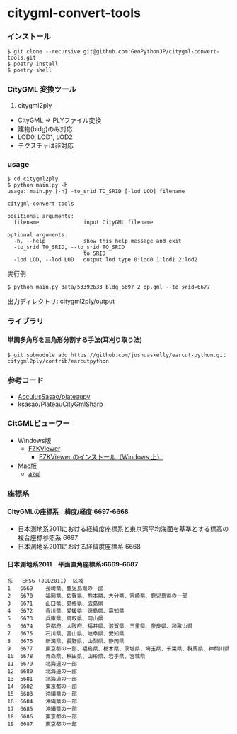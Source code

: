 citygml-convert-tools
===

### インストール
```
$ git clone --recursive git@github.com:GeoPythonJP/citygml-convert-tools.git
$ poetry install
$ poetry shell
```

### CityGML 変換ツール
1. citygml2ply
  - CityGML -> PLYファイル変換
  - 建物(bldg)のみ対応
  - LOD0, LOD1, LOD2
  - テクスチャは非対応

### usage 
```
$ cd citygml2ply
$ python main.py -h
usage: main.py [-h] -to_srid TO_SRID [-lod LOD] filename

citygml-convert-tools

positional arguments:
  filename              input CityGML filename

optional arguments:
  -h, --help            show this help message and exit
  -to_srid TO_SRID, --to_srid TO_SRID
                        to SRID
  -lod LOD, --lod LOD   output lod type 0:lod0 1:lod1 2:lod2
```

実行例
```
$ python main.py data/53392633_bldg_6697_2_op.gml --to_srid=6677
```

出力ディレクトリ: citygml2ply/output


### ライブラリ

#### 単調多角形を三角形分割する手法(耳刈り取り法)
```
$ git submodule add https://github.com/joshuaskelly/earcut-python.git citygml2ply/contrib/earcutpython
```

### 参考コード
* [AcculusSasao/plateaupy](https://github.com/AcculusSasao/plateaupy)
* [ksasao/PlateauCityGmlSharp](https://github.com/ksasao/PlateauCityGmlSharp/)

### CitGMLビューワー
* Windows版
    * [FZKViewer](https://www.iai.kit.edu/1302.php)
        * [FZKViewer のインストール（Windows 上）](https://www.kkaneko.jp/tools/win/fzkviewer.html)
* Mac版
    * [azul](https://github.com/tudelft3d/azul)

### 座標系

#### CityGMLの座標系　緯度/経度:6697-6668
* 日本測地系2011における経緯度座標系と東京湾平均海面を基準とする標高の複合座標参照系 6697
* 日本測地系2011における経緯度座標系 6668

#### 日本測地系2011　平面直角座標系:6669-6687
```
系	EPSG (JGD2011)	区域
1	6669	長崎県、鹿児島県の一部
2	6670	福岡県、佐賀県、熊本県、大分県、宮崎県、鹿児島県の一部
3	6671	山口県、島根県、広島県
4	6672	香川県、愛媛県、徳島県、高知県
5	6673	兵庫県、鳥取県、岡山県
6	6674	京都府、大阪府、福井県、滋賀県、三重県、奈良県、和歌山県
7	6675	石川県、富山県、岐阜県、愛知県
8	6676	新潟県、長野県、山梨県、静岡県
9	6677	東京都の一部、福島県、栃木県、茨城県、埼玉県、千葉県、群馬県、神祭川県
10	6678	青森県、秋田県、山形県、岩手県、宮城県
11	6679	北海道の一部
12	6680	北海道の一部
13	6681	北海道の一部
14	6682	東京都の一部
15	6683	沖縄県の一部
16	6684	沖縄県の一部
17	6685	沖縄県の一部
18	6686	東京都の一部
19	6687	東京都の一部
```
